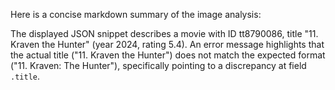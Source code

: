Here is a concise markdown summary of the image analysis:

The displayed JSON snippet describes a movie with ID tt8790086, title "11. Kraven the Hunter" (year 2024, rating 5.4). An error message highlights that the actual title ("11. Kraven the Hunter") does not match the expected format ("11. Kraven: The Hunter"), specifically pointing to a discrepancy at field `.title`.